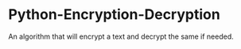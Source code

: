 # Python-Encryption-Decryption
An algorithm that will encrypt a text and decrypt the same if needed.

